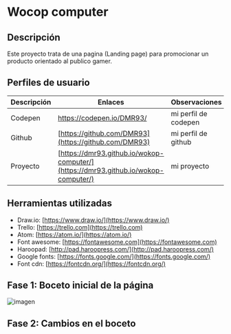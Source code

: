 # Wocop computer

## Descripción

Este proyecto trata de una pagina (Landing page) para promocionar un producto orientado al publico gamer.

## Perfiles de usuario

| Descripción | Enlaces | Observaciones |
|--------|--------|--------|
|   Codepen     |   [https://codepen.io/DMR93/ ](https://codepen.io/DMR93/)     |   mi perfil de codepen     |
|     Github   |   [https://github.com/DMR93](https://github.com/DMR93)     |   mi perfil de github     |
|      Proyecto  |   [https://dmr93.github.io/wokop-computer/](https://dmr93.github.io/wokop-computer/)     |   mi proyecto      |

## Herramientas utilizadas

- Draw.io:  [https://www.draw.io/](https://www.draw.io/)
- Trello: [https://trello.com](https://trello.com)
- Atom: [https://atom.io/](https://atom.io/)
- Font awesome: [https://fontawesome.com](https://fontawesome.com)
- Haroopad: [http://pad.haroopress.com/](http://pad.haroopress.com/)
- Google fonts: [https://fonts.google.com/](https://fonts.google.com/)
- Font cdn: [https://fontcdn.org/](https://fontcdn.org/)

## Fase 1: Boceto inicial de la página

![imagen](img/boceto.png)

## Fase 2: Cambios en el boceto


